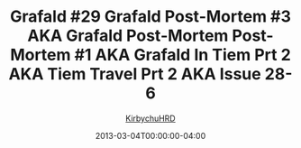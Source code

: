 ---
title: "Grafald #29 Grafald Post-Mortem #3 AKA Grafald Post-Mortem Post-Mortem #1 AKA Grafald In Tiem Prt 2 AKA Tiem Travel Prt 2 AKA Issue 28-6"
type: "image"
date: 2013-03-04T00:00:00-04:00
draft: false
categories:
- comics
- collaborations
tags:
- grafald
image_path: "/projects/grafald/comics/img/2013/29.png"
alt_text: ""
is_subpage: true
author: "[KirbychuHRD](https://cohost.org/KirbychuHRD)"
---